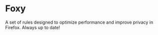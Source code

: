 # Foxy
A set of rules designed to optimize performance and improve privacy in Firefox. Always up to date!